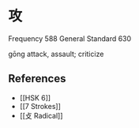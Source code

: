 # 攻
Frequency 588
General Standard 630

gōng
attack, assault; criticize

## References
- [[HSK 6]]
- [[7 Strokes]]
- [[攴 Radical]]